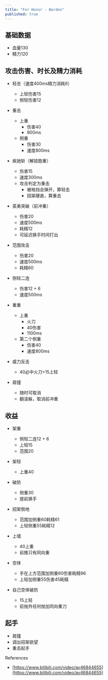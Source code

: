 ```yaml
---
title: "For Honor - Warden"
published: true
---
```


## 基础数据

- 血量130
- 精力120

## 攻击伤害、时长及精力消耗

- 轻击（速度400ms精力消耗6）
  - 上轻伤害15
  - 侧轻伤害12

- 重击
  - 上重
    - 伤害40
    - 900ms
  - 侧重
    - 伤害30
    - 速度800ms

- 疾驰斩（解锁跑重）
  - 伤害15
  - 速度300ms
  - 攻击判定为重击
    - 被格挡会弹开，算轻击
    - 招架硬直，算重击

- 英勇突破（前冲重）
  - 伤害20
  - 速度500ms
  - 耗精12
  - 可延迟换手时间打出

- 范围攻击
  - 伤害20
  - 速度500ms
  - 耗精60

- 侧轻二连
  - 伤害12 + 6
  - 速度500ms

- 重重
  - 上重
    - 火刀
    - 40伤害
    - 1100ms
  - 第二个侧重
    - 伤害40
    - 速度800ms

- 威力反击
  - 40必中火刀+15上轻

- 肩撞
  - 随时可取消
  - 翻滚躲，取消前冲重

## 收益

- 架重
  - 侧轻二连12 + 6
  - 上轻15
  - 范围20

- 架轻
  - 上重40

- 破防
  - 侧重30
  - 提前换手

- 招架倒地
  - 范围加侧重60耗精61
  - 上轻侧重55耗精12

- 上墙
  - 40上重
  - 前推只有同向重

- 空体
  - 手在上方范围加侧重60伤害耗精96
  - 上轻加侧重55伤害45耗精

- 自己空体破防
  - 15上轻
  - 前抛外任何抛加同向重刀

## 起手

- 肩撞
- 调出招架欲望
- 重击起手

References

- [https://www.bilibili.com/video/av46844655](https://www.bilibili.com/video/av46844655)
